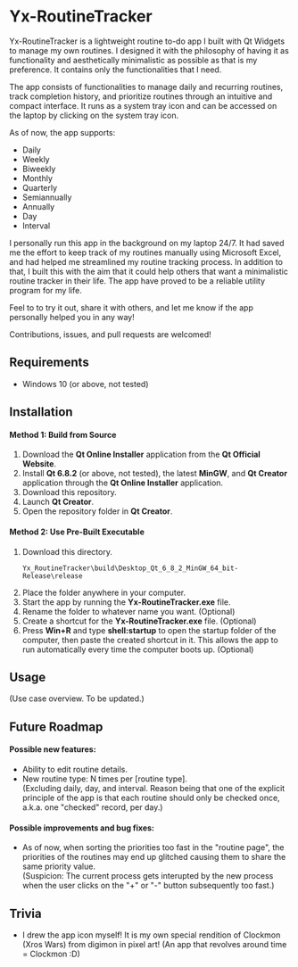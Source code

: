 # Yx-RoutineTracker
Yx-RoutineTracker is a lightweight routine to-do app I built with Qt Widgets to manage my own routines. 
I designed it with the philosophy of having it as functionality and aesthetically minimalistic as possible as that is my preference. 
It contains only the functionalities that I need. 

The app consists of functionalities to manage daily and recurring routines, track completion history, and prioritize routines through an intuitive and compact interface. 
It runs as a system tray icon and can be accessed on the laptop by clicking on the system tray icon. 

As of now, the app supports:
- Daily
- Weekly
- Biweekly
- Monthly
- Quarterly
- Semiannually
- Annually
- Day
- Interval

I personally run this app in the background on my laptop 24/7. 
It had saved me the effort to keep track of my routines manually using Microsoft Excel, and had helped me streamlined my routine tracking process.
In addition to that, I built this with the aim that it could help others that want a minimalistic routine tracker in their life. 
The app have proved to be a reliable utility program for my life. 

Feel to to try it out, share it with others, and let me know if the app personally helped you in any way!

Contributions, issues, and pull requests are welcomed!

## Requirements
- Windows 10 (or above, not tested)

## Installation
#### Method 1: Build from Source
1. Download the **Qt Online Installer** application from the **Qt Official Website**.
2. Install **Qt 6.8.2** (or above, not tested), the latest **MinGW**, and **Qt Creator** application through the **Qt Online Installer** application.
3. Download this repository.
4. Launch **Qt Creator**.
5. Open the repository folder in **Qt Creator**.

#### Method 2: Use Pre-Built Executable
1. Download this directory.
   ```
   Yx_RoutineTracker\build\Desktop_Qt_6_8_2_MinGW_64_bit-Release\release
   ```
2. Place the folder anywhere in your computer.
3. Start the app by running the **Yx-RoutineTracker.exe** file.
4. Rename the folder to whatever name you want. (Optional) 
5. Create a shortcut for the **Yx-RoutineTracker.exe** file. (Optional)
6. Press **Win+R** and type **shell:startup** to open the startup folder of the computer, then paste the created shortcut in it. This allows the app to run automatically every time the computer boots up. (Optional)

## Usage
(Use case overview. To be updated.)

## Future Roadmap
#### Possible new features:
- Ability to edit routine details.
- New routine type: N times per [routine type].  
  (Excluding daily, day, and interval.
  Reason being that one of the explicit principle of the app is that each routine should only be checked once, a.k.a. one "checked" record, per day.)

#### Possible improvements and bug fixes:
- As of now, when sorting the priorities too fast in the "routine page", the priorities of the routines may end up glitched causing them to share the same priority value.  
(Suspicion: The current process gets interupted by the new process when the user clicks on the "+" or "-" button subsequently too fast.)

## Trivia
- I drew the app icon myself! It is my own special rendition of Clockmon (Xros Wars) from digimon in pixel art! (An app that revolves around time = Clockmon :D)


